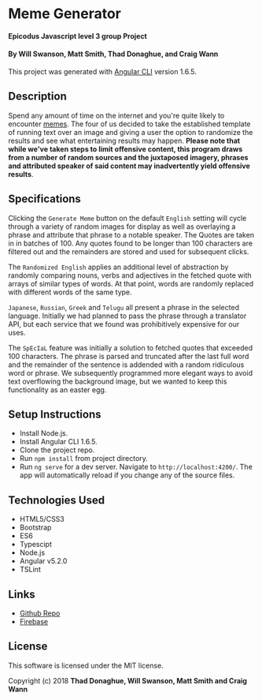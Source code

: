 # Meme Generator

#### Epicodus Javascript level 3 group Project

#### By Will Swanson, Matt Smith, Thad Donaghue, and Craig Wann

This project was generated with [Angular CLI](https://github.com/angular/angular-cli) version 1.6.5.

## Description

Spend any amount of time on the internet and you're quite likely to encounter [memes](https://en.wikipedia.org/wiki/Meme).  The four of us decided to take the established template of running text over an image and giving a user the option to randomize the results and see what entertaining results may happen.  **Please note that while we've taken steps to limit offensive content, this program draws from a number of random sources and the juxtaposed imagery, phrases and attributed speaker of said content may inadvertently yield offensive results**.


## Specifications

Clicking the `Generate Meme` button on the default `English` setting will cycle through a variety of random images for display as well as overlaying a phrase and attribute that phrase to a notable speaker.  The Quotes are taken in in batches of 100.  Any quotes found to be longer than 100 characters are filtered out and the remainders are stored and used for subsequent clicks.

The `Randomized English` applies an additional level of abstraction by randomly comparing nouns, verbs and adjectives in the fetched quote with arrays of similar types of words.  At that point, words are randomly replaced with different words of the same type.

`Japanese`, `Russian`, `Greek` and `Telugu` all present a phrase in the selected language.  Initially we had planned to pass the phrase through a translator API, but each service that we found was prohibitively expensive for our uses.

The `SpEcIaL` feature was initially a solution to fetched quotes that exceeded 100 characters.  The phrase is parsed and truncated after the last full word and the remainder of the sentence is addended with a random ridiculous word or phrase.  We subsequently programmed more elegant ways to avoid text overflowing the background image, but we wanted to keep this functionality as an easter egg.

## Setup Instructions

* Install Node.js.
* Install Angular CLI 1.6.5.
* Clone the project repo.
* Run `npm install` from project directory.
* Run `ng serve` for a dev server. Navigate to `http://localhost:4200/`. The app will automatically reload if you change any of the source files.

## Technologies Used

* HTML5/CSS3
* Bootstrap
* ES6
* Typescipt
* Node.js
* Angular v5.2.0
* TSLint

## Links

* [Github Repo](https://github.com/wvw999/meme)
* [Firebase](https://meme-afecf.firebaseapp.com/)

## License

This software is licensed under the MIT license.

Copyright (c) 2018 **Thad Donaghue, Will Swanson, Matt Smith and Craig Wann**
